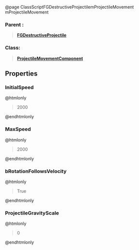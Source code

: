 @page ClassScriptFGDestructiveProjectilemProjectileMovement mProjectileMovement
### Parent :
<b><a href="_class_script_f_g_destructive_projectile.html"><blockquote>FGDestructiveProjectile</blockquote></a></b>
### Class:
<b><a href="_class_script_projectile_movement_component.html"><blockquote>ProjectileMovementComponent</blockquote></a></b>
## Properties
### InitialSpeed
@htmlonly
<blockquote>2000</blockquote>
@endhtmlonly

### MaxSpeed
@htmlonly
<blockquote>2000</blockquote>
@endhtmlonly

### bRotationFollowsVelocity
@htmlonly
<blockquote>True</blockquote>
@endhtmlonly

### ProjectileGravityScale
@htmlonly
<blockquote>0</blockquote>
@endhtmlonly

